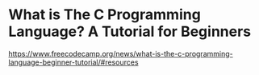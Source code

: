 # What is The C Programming Language? A Tutorial for Beginners

<https://www.freecodecamp.org/news/what-is-the-c-programming-language-beginner-tutorial/#resources>
